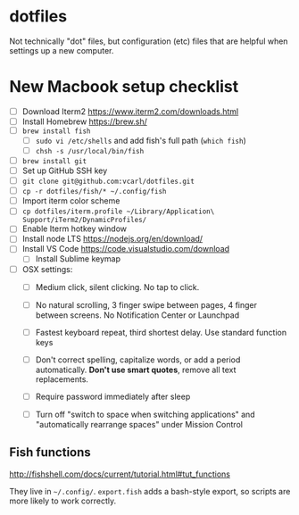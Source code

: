 # dotfiles

Not technically "dot" files, but configuration (etc) files that are helpful when settings up a new computer.

# New Macbook setup checklist

* [ ] Download Iterm2 https://www.iterm2.com/downloads.html
* [ ] Install Homebrew https://brew.sh/
* [ ] `brew install fish`
    * [ ] `sudo vi /etc/shells` and add fish's full path (`which fish`)
    * [ ] `chsh -s /usr/local/bin/fish`
* [ ] `brew install git`
* [ ] Set up GitHub SSH key
* [ ] `git clone git@github.com:vcarl/dotfiles.git`
* [ ] `cp -r dotfiles/fish/* ~/.config/fish`
* [ ] Import iterm color scheme
* [ ] `cp dotfiles/iterm.profile ~/Library/Application\ Support/iTerm2/DynamicProfiles/`
* [ ] Enable Iterm hotkey window
* [ ] Install node LTS https://nodejs.org/en/download/
* [ ] Install VS Code https://code.visualstudio.com/download
    * [ ] Install Sublime keymap
* [ ] OSX settings:
    * [ ] Medium click, silent clicking.  No tap to click.
    * [ ] No natural scrolling, 3 finger swipe between pages, 4 finger between screens. No Notification Center or Launchpad
    * [ ] Fastest keyboard repeat, third shortest delay. Use standard function keys
    * [ ] Don't correct spelling, capitalize words, or add a period automatically. **Don't use smart quotes**, remove all text replacements.
    * [ ] Require password immediately after sleep
    * [ ] Turn off "switch to space when switching applications" and "automatically rearrange spaces" under Mission Control


## Fish functions

http://fishshell.com/docs/current/tutorial.html#tut_functions

They live in `~/.config/`. `export.fish` adds a bash-style export, so scripts are more likely to work correctly.
